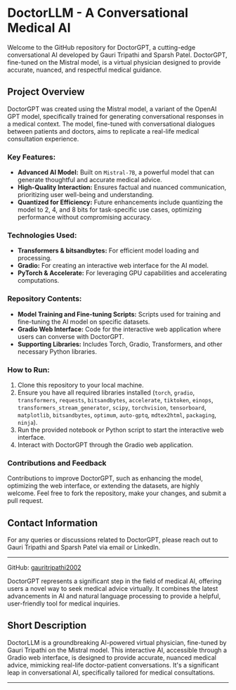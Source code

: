 # DoctorLLM - A Conversational Medical AI

Welcome to the GitHub repository for DoctorGPT, a cutting-edge conversational AI developed by Gauri Tripathi and Sparsh Patel. DoctorGPT, fine-tuned on the Mistral model, is a virtual physician designed to provide accurate, nuanced, and respectful medical guidance.

## Project Overview

DoctorGPT was created using the Mistral model, a variant of the OpenAI GPT model, specifically trained for generating conversational responses in a medical context. The model, fine-tuned with conversational dialogues between patients and doctors, aims to replicate a real-life medical consultation experience.

### Key Features:

- **Advanced AI Model:** Built on `Mistral-7B`, a powerful model that can generate thoughtful and accurate medical advice.
- **High-Quality Interaction:** Ensures factual and nuanced communication, prioritizing user well-being and understanding.
- **Quantized for Efficiency:** Future enhancements include quantizing the model to 2, 4, and 8 bits for task-specific use cases, optimizing performance without compromising accuracy.

### Technologies Used:

- **Transformers & bitsandbytes:** For efficient model loading and processing.
- **Gradio:** For creating an interactive web interface for the AI model.
- **PyTorch & Accelerate:** For leveraging GPU capabilities and accelerating computations.

### Repository Contents:

- **Model Training and Fine-tuning Scripts:** Scripts used for training and fine-tuning the AI model on specific datasets.
- **Gradio Web Interface:** Code for the interactive web application where users can converse with DoctorGPT.
- **Supporting Libraries:** Includes Torch, Gradio, Transformers, and other necessary Python libraries.

### How to Run:

1. Clone this repository to your local machine.
2. Ensure you have all required libraries installed (`torch`, `gradio`, `transformers`, `requests`, `bitsandbytes`, `accelerate`, `tiktoken`, `einops`, `transformers_stream_generator`, `scipy`, `torchvision`, `tensorboard`, `matplotlib`, `bitsandbytes`, `optimum`, `auto-gptq`, `mdtex2html`, `packaging`, `ninja`).
3. Run the provided notebook or Python script to start the interactive web interface.
4. Interact with DoctorGPT through the Gradio web application.

### Contributions and Feedback

Contributions to improve DoctorGPT, such as enhancing the model, optimizing the web interface, or extending the datasets, are highly welcome. Feel free to fork the repository, make your changes, and submit a pull request.

## Contact Information

For any queries or discussions related to DoctorGPT, please reach out to Gauri Tripathi and Sparsh Patel via email or LinkedIn.

---

GitHub: [gauritripathi2002](https://github.com/gauritripathi2002)

DoctorGPT represents a significant step in the field of medical AI, offering users a novel way to seek medical advice virtually. It combines the latest advancements in AI and natural language processing to provide a helpful, user-friendly tool for medical inquiries.

## Short Description

DoctorLLM is a groundbreaking AI-powered virtual physician, fine-tuned by Gauri Tripathi on the Mistral model. This interactive AI, accessible through a Gradio web interface, is designed to provide accurate, nuanced medical advice, mimicking real-life doctor-patient conversations. It's a significant leap in conversational AI, specifically tailored for medical consultations.

---


